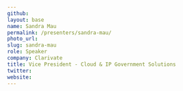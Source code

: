 ```yaml
---
github:
layout: base
name: Sandra Mau
permalink: /presenters/sandra-mau/
photo_url:
slug: sandra-mau
role: Speaker
company: Clarivate
title: Vice President - Cloud & IP Government Solutions
twitter:
website:
---
```


